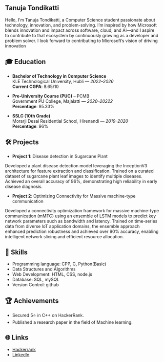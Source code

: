 ## Tanuja Tondikatti

Hello, I'm Tanuja Tondikatti, a Computer Science student passionate about technology, innovation, and problem-solving. I’m inspired by how Microsoft blends innovation and impact across software, cloud, and AI—and I aspire to contribute to that ecosystem by continuously growing as a developer and problem solver. I look forward to contributing to Microsoft’s vision of driving innovation

## 🎓 Education

- **Bachelor of Technology in Computer Science**  
  KLE Technological University, Hubli — *2022–2026*  
  **Current CGPA**: 8.65/10 

- **Pre-University Course (PUC)** – PCMB  
  Government PU College, Majalatti — *2020–20222*  
  **Percentage**: 95.33%

- **SSLC (10th Grade)**  
  Morarji Desai Residential School, Hirenandi  — *2019–2020*  
  **Percentage**: 96%

  
## 🛠️ Projects
- **Project 1**: Disease detection in Sugarcane Plant
  
Developed a plant disease detection model leveraging the InceptionV3 architecture for feature extraction and classification. Trained on a curated dataset of sugarcane plant leaf images to identify multiple diseases. Achieved an overall accuracy of 96%, demonstrating high reliability in early disease diagnosis.
  
- **Project 2**: Optimizing Connectivity for Massive machine-type communication

Developed a connectivity optimization framework for massive machine-type communication (mMTC) using an ensemble of LSTM models to predict key network parameters such as bandwidth and latency. Trained on time-series data from diverse IoT application domains, the ensemble approach enhanced prediction robustness and achieved over 90% accuracy, enabling intelligent network slicing and efficient resource allocation.

## 🚀 Skills
- Programming language: CPP, C, Python(Basic)
- Data Structures and Algorithms
- Web Development: HTML, CSS, node.js
- Database: SQL, mySQL
- Version Control: github

## 🏆 Achievements
  - Secured 5⭐ in C++ on HackerRank.
  - Published a research paper in the field of Machine learning.

## 🌐 Links
- [Hackerrank](https://www.hackerrank.com/profile/tondikattitanuja)
- [LinkedIn](https://www.linkedin.com/in/tanuja-tondikatti-931963269/)

